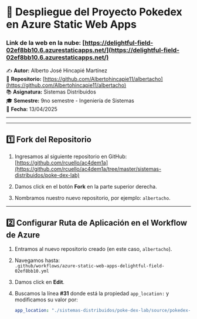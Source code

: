 # 🧪 Despliegue del Proyecto Pokedex en Azure Static Web Apps

### Link de la web en la nube: [https://delightful-field-02ef8bb10.6.azurestaticapps.net/](https://delightful-field-02ef8bb10.6.azurestaticapps.net/)

✍️ **Autor:** Alberto José Hincapié Martínez   
📂 **Repositorio:** [https://github.com/Albertohincapie11/albertacho](https://github.com/Albertohincapie11/albertacho)   
📚 **Asignatura:** Sistemas Distribuidos   
🎓 **Semestre:** 9no semestre - Ingeniería de Sistemas   
📅 **Fecha:** 13/04/2025 

---
---

## 1️⃣ Fork del Repositorio

1. Ingresamos al siguiente repositorio en GitHub:  
   [https://github.com/rcuello/ac4dem1a](https://github.com/rcuello/ac4dem1a/tree/master/sistemas-distribuidos/poke-dex-lab)

2. Damos click en el botón **Fork** en la parte superior derecha.

3. Nombramos nuestro nuevo repositorio, por ejemplo: `albertacho`.

---

## 2️⃣ Configurar Ruta de Aplicación en el Workflow de Azure

1. Entramos al nuevo repositorio creado (en este caso, `albertacho`).

2. Navegamos hasta:  
   `.github/workflows/azure-static-web-apps-delightful-field-02ef8bb10.yml`

3. Damos click en **Edit**.

4. Buscamos la línea **#31** donde está la propiedad `app_location:` y modificamos su valor por:
   ```yaml
   app_location: "./sistemas-distribuidos/poke-dex-lab/source/pokedex-angular"
